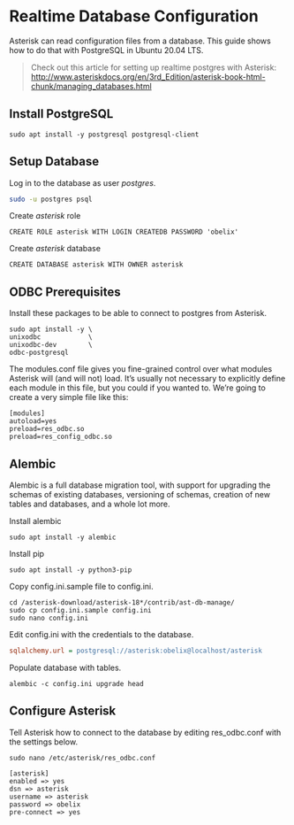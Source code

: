 # Realtime Database Configuration
Asterisk can read configuration files from a database. This guide shows how to do that with PostgreSQL in Ubuntu 20.04 LTS.

> Check out this article for setting up realtime postgres with Asterisk: http://www.asteriskdocs.org/en/3rd_Edition/asterisk-book-html-chunk/managing_databases.html
## Install PostgreSQL

```
sudo apt install -y postgresql postgresql-client
```

## Setup Database

Log in to the database as user _postgres_.
```bash
sudo -u postgres psql
```

Create _asterisk_ role

```PostgreSQL
CREATE ROLE asterisk WITH LOGIN CREATEDB PASSWORD 'obelix'
```

Create _asterisk_ database
```PostgreSQL
CREATE DATABASE asterisk WITH OWNER asterisk
```

## ODBC Prerequisites
Install these packages to be able to connect to postgres from Asterisk.
```
sudo apt install -y \
unixodbc            \
unixodbc-dev        \ 
odbc-postgresql     
```

The modules.conf file gives you fine-grained control over what modules Asterisk will
(and will not) load. It’s usually not necessary to explicitly define each module in this
file, but you could if you wanted to. We’re going to create a very simple file like this:
```
[modules]
autoload=yes
preload=res_odbc.so
preload=res_config_odbc.so
```

## Alembic
Alembic is a full database migration tool, with support for upgrading the schemas of existing databases, versioning of schemas, creation of new tables and databases, and a whole lot more. 

Install alembic

```
sudo apt install -y alembic
```

Install pip 
```
sudo apt install -y python3-pip
```

Copy config.ini.sample file to config.ini.

```
cd /asterisk-download/asterisk-18*/contrib/ast-db-manage/
sudo cp config.ini.sample config.ini
sudo nano config.ini
```
Edit config.ini with the credentials to the database.
```INI
sqlalchemy.url = postgresql://asterisk:obelix@localhost/asterisk
```


Populate database with tables.
```
alembic -c config.ini upgrade head
```

## Configure Asterisk
Tell Asterisk how to connect to the database by editing res_odbc.conf with the settings below.

```
sudo nano /etc/asterisk/res_odbc.conf
```
```
[asterisk]
enabled => yes
dsn => asterisk
username => asterisk
password => obelix
pre-connect => yes
```